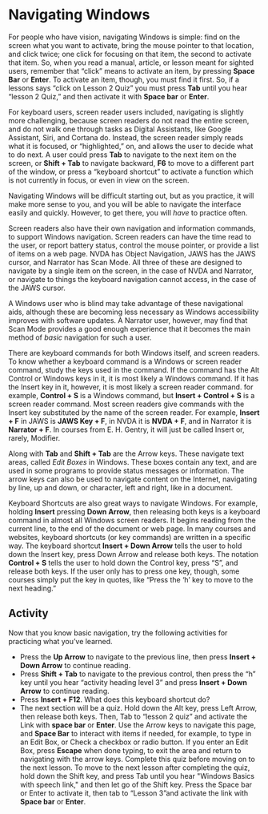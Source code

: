 # Navigating Windows

For people who have vision, navigating Windows is simple: find on the screen what you want to activate, bring the mouse pointer to that location, and click twice; one click for focusing on that item, the second to activate that item. So, when you read a manual, article, or lesson meant for sighted users, remember that “click” means to activate an item, by pressing **Space Bar** or **Enter**. To activate an item, though, you must find it first. So, if a lessons says “click on Lesson 2 Quiz” you must press **Tab** until you hear “lesson 2 Quiz,” and then activate it with **Space bar** or **Enter**.

For keyboard users, screen reader users included, navigating is slightly more challenging, because screen readers do not read the entire screen, and do not walk one through tasks as Digital Assistants, like Google Assistant, Siri, and Cortana do. Instead, the screen reader simply reads what it is focused, or “highlighted,” on, and allows the user to decide what to do next. A user could press **Tab** to navigate to the next item on the screen, or **Shift + Tab** to navigate backward, **F6** to move to a different part of the window, or press a “keyboard shortcut” to activate a function which is not currently in focus, or even in view on the screen.

Navigating Windows will be difficult starting out, but as you practice, it will make more sense to you, and you will be able to navigate the interface easily and quickly. However, to get there, you will *have* to practice often.

Screen readers also have their own navigation and information commands, to support Windows navigation. Screen readers can have the time read to the user, or report battery status, control the mouse pointer, or provide a list of items on a web page. NVDA has Object Navigation, JAWS has the JAWS cursor, and Narrator has Scan Mode. All three of these are designed to navigate by a single item on the screen, in the case of NVDA and Narrator, or navigate to things the keyboard navigation cannot access, in the case of the JAWS cursor.

A Windows user who is blind may take advantage of these navigational aids, although these are becoming less necessary as Windows accessibility improves with software updates. A Narrator user, however, may find that Scan Mode provides a good enough experience that it becomes the main method of *basic* navigation for such a user.

There are keyboard commands for both Windows itself, and screen readers. To know whether a keyboard command is a Windows or screen reader command, study the keys used in the command. If the command has the Alt Control or Windows keys in it, it is most likely a Windows command. If it has the Insert key in it, however, it is most likely a screen reader command. for example, **Control + S** is a Windows command, but **Insert + Control + S** is a screen reader command. Most screen readers give commands with the Insert key substituted by the name of the screen reader. For example, **Insert + F** in JAWS is **JAWS Key + F**, in NVDA it is **NVDA + F**, and in Narrator it is **Narrator + F**. In courses from E. H. Gentry, it will just be called Insert or, rarely, Modifier.

Along with **Tab** and **Shift + Tab** are the Arrow keys. These navigate text areas, called *Edit Boxes* in Windows. These boxes contain any text, and are used in some programs to provide status messages or information. The arrow keys can also be used to navigate content on the Internet, navigating by line, up and down, or character, left and right, like in a document.

Keyboard Shortcuts are also great ways to navigate Windows. For example, holding **Insert** pressing **Down Arrow**, then releasing both keys is a keyboard command in almost all Windows screen readers. It begins reading from the current line, to the end of the document or web page. In many courses and websites, keyboard shortcuts (or key commands) are written in a specific way. The keyboard shortcut **Insert + Down Arrow** tells the user to hold down the Insert key, press Down Arrow and release both keys. The notation **Control + S** tells the user to hold down the Control key, press “S”, and release both keys. If the user only has to press one key, though, some courses simply put the key in quotes, like “Press the ‘h’ key to move to the next heading.”

## Activity

Now that you know basic navigation, try the following activities for practicing what you’ve learned.

- Press the **Up Arrow** to navigate to the previous line, then press **Insert + Down Arrow** to continue reading.
- Press **Shift + Tab** to navigate to the previous control, then press the “h” key until you hear “activity heading level 3” and press **Insert + Down Arrow** to continue reading.
- Press **Insert + F12**. What does this keyboard shortcut do?
- The next section will be a quiz. Hold down the Alt key, press Left
  Arrow, then release both keys. Then, Tab to “lesson 2 quiz” and
  activate the Link with **space bar** or **Enter**. Use the Arrow
  keys to navigate this page, and **Space Bar** to interact with items
  if needed, for example, to type in an Edit Box, or Check a checkbox
  or radio button. If you enter an Edit Box, press **Escape** when
  done typing, to exit the area and return to navigating with the
  arrow keys. Complete this quiz before moving on to the next
  lesson. To move to the next lesson after completing the quiz, hold
  down the Shift key, and press Tab until you hear "Windows Basics
  with speech link," and then let go of the Shift key. Press the Space
  bar or Enter to activate it, then tab to “Lesson 3”and activate the link with **Space bar** or **Enter**.
